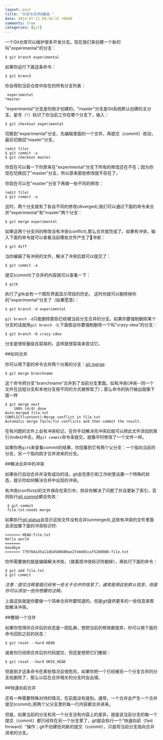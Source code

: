 ```yaml
---
layout: post
title: "分支与合并@基础 "
date: 2014-07-11 08:56:15 +0800
comments: true
categories: [git]
---
```




一个Git仓库可以维护很多开发分支。现在我们来创建一个新的叫"experimental"的分支：

    $ git branch experimental

如果你运行下面这条命令：

    $ git branch

你会得到当前仓库中存在的所有分支列表：

     experimental
    *master

"experimental"分支是你刚才创建的，"master"分支是Git系统默认创建的主分支。星号（`*`）标识了你当前工作在哪个分支下，输入：

    $ git checkout experimental

切换到"experimental"分支，先编辑里面的一个文件，再提交（commit）改动，最后切换回"master"分支。

    (edit file)
    $ git commit -a
    $ git checkout master

你现在可以看一下你原来在"experimental"分支下所有的修改还在不在；因为你现在切换回了"master"分支，所以原来那些修改就不存在了。

你现在可以在"master"分支下再做一些不同的修改：

    (edit file)
    $ git commit -a

这时，两个分支就有了各自不同的修改(diverged);我们可以通过下面的命令来合并"experimental"和"master"两个分支：

    $ git merge experimental

如果这两个分支间的修改没有冲突(conflict),那么合并就完成了。如果有冲突，输入下面的命令就可以查看当前哪些文件产生了冲突：

    $ git diff

当你编辑了有冲突的文件，解决了冲突后就可以提交了：

    $ git commit -a

提交(commit)了合并的内容就可以查看一下：

    $ gitk

执行了gitk会有一个图形界面显示项目的历史。
这时你就可以删除掉你的"experimental"分支了（如果愿意）：

    $ git branch -d experimental

`git branch -d`只能删除那些已经被当前分支合并的分支。如果你要强制删除某个分支的话就用`git branch -D`;下面假设你要强制删除一个叫"crazy-idea"的分支：

    $ git branch -D crazy-idea

分支是很轻量级且容易的，这样就很容易来尝试它。

##如何合并

你可以用下面的命令合并两个分离的分支：[git merge](http://www.kernel.org/pub/software/scm/git/docs/git-merge.html):

    $ git merge branchname

这个命令把分支"branchname"合并到了当前分支里面。如有冲突(冲突--同一个文件在远程分支和本地分支按不同的方式被修改了)；那么命令的执行输出就像下面一样

    $ git merge next
        100% (4/4) done
    Auto-merged file.txt
    CONFLICT(content):Merge conflict in file.txt
    Automatic merge faile;fix conflicts and then commit the result.

在有问题的文件上会有冲突标记，在你手动解决完冲突后就可以把此文件添加到索引(index)中去，用`git commit`命令来提交，就像平时修改了一个文件一样。

如果你用`gitk`来查看commit的结果，你回看到它有两个父分支：一个指向当前的分支，另一个指向刚才合并进来的分支。

##解决合并中的冲突

如果执行自动合并并没有成功的话，git会在索引和工作树里设置一个特殊的状态，提示你如何解决合并中出现的冲突。

有冲突(conflicts)的文件保存在索引中，除非你解决了问题了并且更新了索引，否则执行[git commit](http://www.kernel.org/pub/software/scm/git/docs/git-commit.html)都会失败：

     $ git commit
     file.txt:needs merge

 如果执行[git status](http://www.kernel.org/pub/software/scm/git/docs/git-status.html)会显示这些文件没有合并(unmerged),这些有冲突的文件里面会添加像下面的冲突标识符:

    <<<<<<< HEAD:file.txt
    Hello world
    =======
    Goodbye
    >>>>>>> 77976da35a11db4580b80ae27e8d65caf5208086:file.txt

你所需要做的就是编辑解决冲突，（接着把冲突标识符删掉），再执行下面的命令：

    $ git add file.txt
    $ git commit

*注意：提交注释里面已经有一些关于合并的信息了，通常是用这些默认信息，但是你可以添加一些你想要的注释。*

上面这些就是你要做一个简单合并所要知道的，但是git提供更多的一些信息来帮助解决冲突。

##撤销一个合并

如果你觉得你合并后的状态是一团乱麻，想把当前的修改都放弃，你可以用下面的命令回到之前的状态：

    $ git reset --hard HEAD

或者你已经把合并后的代码提交，但还是想把它们撤销：

    $ git reset --hard ORIG_HEAD

但是刚才这条命令在某些情况会很危险，如果你把一个已经被另一个分支合并的分支给删除了，那么以后在合并相关的分支时会出错。

##快速向前合并

还有一种需要特殊对待的情况，在前面没有提到。通常，一个合并会产生一个合并提交(commit),把两个父分支里的每一行内容都合并进来。

但是，如果当前的分支和另一个分支没有内容上的差异，就是说当前分支的每一个提交（commit）都已经存在另一个分支里了，git就会执行一个”快速向前（fast forward）“操作；git不创建任何新的提交（commit），只是将当前分支指向合并进来的分支。
